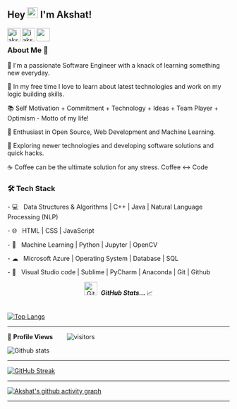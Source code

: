 ## Hey <img src="https://github.com/TheDudeThatCode/TheDudeThatCode/blob/master/Assets/Hi.gif" width="24px"> I'm Akshat!
<a href="https://bit.ly/3nQQfWc">
  <img align="left" width="30px" src="https://raw.githubusercontent.com/rahuldkjain/github-profile-readme-generator/master/src/images/icons/Social/linked-in-alt.svg" alt="iakshatgandhi" height="30" width="40" />
</a>
<a href="https://twitter.com/iakshatgandhi">
  <img align="left" width="30px" src="https://raw.githubusercontent.com/rahuldkjain/github-profile-readme-generator/master/src/images/icons/Social/twitter.svg" alt="iakshatgandhi" height="30" width="40" />
</a>
<a href="mailto:business.akshatgandhi@gmail.com">
  <img align="left" width="30px" src="https://cdn.jsdelivr.net/npm/simple-icons@v3/icons/gmail.svg" />
</a>
<br />

<!--
<p>
<p align="left"> <img src="https://komarev.com/ghpvc/?username=iakshatgandhi&label=Profile%20views&color=0e75b6&style=flat" alt="iakshatgandhi" /> </p>
</p>
-->

<h3> About Me  🚀 </h3>
<p>
🔭 I'm a passionate Software Engineer with a knack of learning something new everyday.
</p><p>
📎 In my free time I love to learn about latest technologies and work on my logic building skills.
</p><p>
📚 Self Motivation + Commitment + Technology + Ideas + Team Player + Optimism - Motto of my life!
</p><p>
🌱 Enthusiast in Open Source, Web Development and Machine Learning.</p>
<p>
🤔 Exploring newer technologies and developing software solutions and quick hacks.</p>
<p>
☕ Coffee can be the ultimate solution for any stress. Coffee <-> Code </p>
  
<h3>🛠 Tech Stack</h3>
<p>
- 💻  &nbsp; Data Structures & Algorithms | C++ | Java | Natural Language Processing (NLP)  
  </p><p>
- 🌐  &nbsp; HTML | CSS | JavaScript
  </p><p>
- 🐍  &nbsp; Machine Learning | Python | Jupyter | OpenCV
  </p><p>
- ☁  &nbsp; Microsoft Azure | Operating System | Database | SQL
  </p><p>
- 🔧  &nbsp; Visual Studio code | Sublime | PyCharm | Anaconda | Git | Github
  </p>

<p align="CENTER">
<img src="https://media.giphy.com/media/3o7abAHdYvZdBNnGZq/giphy.gif" width="30px" alt="GitHub-Status"/>&nbsp;<i>
<b>GitHub Stats... </b></i>📈<br><br><!--  TOP LANGUAGES STATISTICS -->
  
 [![Top Langs](https://github-readme-stats.vercel.app/api/top-langs/?username=iakshatgandhi&theme=dark&layout=compact&align=right&width=40%)](https://github.com/anuraghazra/github-readme-stats)
 
 ---
 
<!--  PROFILES VIEWS -->
🌱 **Profile Views**&nbsp;&nbsp;&nbsp;&nbsp;&nbsp;&nbsp;&nbsp;
![visitors](https://profile-counter.glitch.me/iakshatgandhi/count.svg?align=center)


<!-- GITHUB STATISTICS -->
 ![Github stats](https://github-readme-stats.vercel.app/api?username=iakshatgandhi)  
 
 
 <hr>
 
<!--  CONTRIBUTION AND STREAK BLOCK -->
 [![GitHub Streak](https://github-readme-streak-stats.herokuapp.com/?user=iakshatgandhi&currStreakNum=2FD3EB&fire=pink&sideLabels=F00&theme=nightowl)](https://git.io/streak-stats)       
         

---
<!-- ACTIVITY GRAPH TRACKER -->
[![Akshat's github activity graph](https://activity-graph.herokuapp.com/graph?username=iakshatgandhi&theme=react-dark)](https://github.com/iakshatgandhi/github-readme-activity-graph)

  

---
  </code>
</p>
